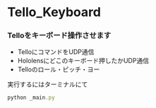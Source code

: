 # Tello_Keyboard
### Telloをキーボード操作させます
- TelloにコマンドをUDP通信
- Hololensにどこのキーボード押したかUDP通信
- Telloのロール・ピッチ・ヨー



実行するにはターミナルにて
```rb
python _main.py
```
